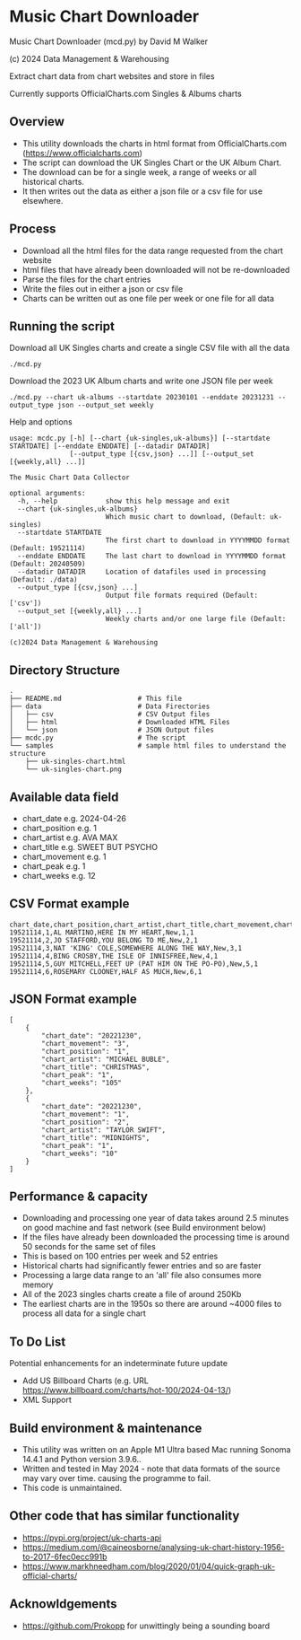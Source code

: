 # Music Chart Downloader

Music Chart Downloader (mcd.py) by David M Walker

(c) 2024 Data Management & Warehousing

Extract chart data from chart websites and store in files

Currently supports OfficialCharts.com Singles & Albums charts

## Overview

* This utility downloads the charts in html format from OfficialCharts.com (https://www.officialcharts.com)
* The script can download the UK Singles Chart or the UK Album Chart.
* The download can be for a single week, a range of weeks or all historical charts.
* It then writes out the data as either a json file or a csv file for use elsewhere.

## Process

* Download all the html files for the data range requested from the chart website
* html files that have already been downloaded will not be re-downloaded
* Parse the files for the chart entries
* Write the files out in either a json or csv file 
* Charts can be written out as one file per week or one file for all data

## Running the script

Download all UK Singles charts and create a single CSV file with all the data
```
./mcd.py
```

Download the 2023 UK Album charts and write one JSON file per week

```
./mcd.py --chart uk-albums --startdate 20230101 --enddate 20231231 --output_type json --output_set weekly
```

Help and options

```
usage: mcdc.py [-h] [--chart {uk-singles,uk-albums}] [--startdate STARTDATE] [--enddate ENDDATE] [--datadir DATADIR]
               [--output_type [{csv,json} ...]] [--output_set [{weekly,all} ...]]

The Music Chart Data Collector

optional arguments:
  -h, --help            show this help message and exit
  --chart {uk-singles,uk-albums}
                        Which music chart to download, (Default: uk-singles)
  --startdate STARTDATE
                        The first chart to download in YYYYMMDD format (Default: 19521114)
  --enddate ENDDATE     The last chart to download in YYYYMMDD format (Default: 20240509)
  --datadir DATADIR     Location of datafiles used in processing (Default: ./data)
  --output_type [{csv,json} ...]
                        Output file formats required (Default: ['csv'])
  --output_set [{weekly,all} ...]
                        Weekly charts and/or one large file (Default: ['all'])

(c)2024 Data Management & Warehousing
```

## Directory Structure

```
.
├── README.md                   # This file
├── data                        # Data Firectories
│   ├── csv                     # CSV Output files
│   ├── html                    # Downloaded HTML Files
│   └── json                    # JSON Output files
├── mcdc.py                     # The script
└── samples                     # sample html files to understand the structure 
    ├── uk-singles-chart.html
    └── uk-singles-chart.png

```

## Available data field

* chart_date e.g. 2024-04-26
* chart_position e.g. 1
* chart_artist e.g. AVA MAX
* chart_title e.g. SWEET BUT PSYCHO
* chart_movement e.g. 1
* chart_peak e.g. 1
* chart_weeks e.g. 12

## CSV Format example

```
chart_date,chart_position,chart_artist,chart_title,chart_movement,chart_peak,chart_weeks
19521114,1,AL MARTINO,HERE IN MY HEART,New,1,1
19521114,2,JO STAFFORD,YOU BELONG TO ME,New,2,1
19521114,3,NAT 'KING' COLE,SOMEWHERE ALONG THE WAY,New,3,1
19521114,4,BING CROSBY,THE ISLE OF INNISFREE,New,4,1
19521114,5,GUY MITCHELL,FEET UP (PAT HIM ON THE PO-PO),New,5,1
19521114,6,ROSEMARY CLOONEY,HALF AS MUCH,New,6,1
```

## JSON Format example

```
[
    {
        "chart_date": "20221230",
        "chart_movement": "3",
        "chart_position": "1",
        "chart_artist": "MICHAEL BUBLE",
        "chart_title": "CHRISTMAS",
        "chart_peak": "1",
        "chart_weeks": "105"
    },
    {
        "chart_date": "20221230",
        "chart_movement": "1",
        "chart_position": "2",
        "chart_artist": "TAYLOR SWIFT",
        "chart_title": "MIDNIGHTS",
        "chart_peak": "1",
        "chart_weeks": "10"
    }
]
```

## Performance & capacity

* Downloading and processing one year of data takes around 2.5 minutes on good machine and fast network (see Build environment below)
* If the files have already been downloaded the processing time is around 50 seconds for the same set of files
* This is based on 100 entries per week and 52 entries
* Historical charts had significantly fewer entries and so are faster
* Processing a large data range to an 'all' file also consumes more memory
* All of the 2023 singles charts create a file of around 250Kb
* The earliest charts are in the 1950s so there are around ~4000 files to process all data for a single chart


## To Do List

Potential enhancements for an indeterminate future update

* Add US Billboard Charts (e.g. URL https://www.billboard.com/charts/hot-100/2024-04-13/)
* XML Support

## Build environment & maintenance

* This utility was written on an Apple M1 Ultra based Mac running Sonoma 14.4.1 and Python version 3.9.6..
* Written and tested in May 2024 - note that data formats of the source may vary over time. causing the programme to fail.
* This code is unmaintained.

## Other code that has similar functionality
* https://pypi.org/project/uk-charts-api
* https://medium.com/@caineosborne/analysing-uk-chart-history-1956-to-2017-6fec0ecc991b
* https://www.markhneedham.com/blog/2020/01/04/quick-graph-uk-official-charts/

## Acknowldgements
* https://github.com/Prokopp for unwittingly being a sounding board 
